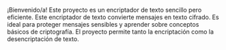 ¡Bienvenido/a! Este proyecto es un encriptador de texto sencillo pero eficiente. 
Este encriptador de texto convierte mensajes en texto cifrado. Es ideal para proteger mensajes sensibles y aprender sobre conceptos básicos de criptografía. El proyecto permite tanto la encriptación como la desencriptación de texto.
